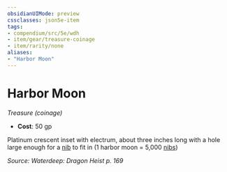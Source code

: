 ```yaml
---
obsidianUIMode: preview
cssclasses: json5e-item
tags:
- compendium/src/5e/wdh
- item/gear/treasure-coinage
- item/rarity/none
aliases: 
- "Harbor Moon"
---
```

# Harbor Moon
*Treasure (coinage)*  

- **Cost**: 50 gp

Platinum crescent inset with electrum, about three inches long with a hole large enough for a [nib](2-Mechanics/CLI/items/nib-wdh.md) to fit in (1 harbor moon = 5,000 [nibs](2-Mechanics/CLI/items/nib-wdh.md))

*Source: Waterdeep: Dragon Heist p. 169*